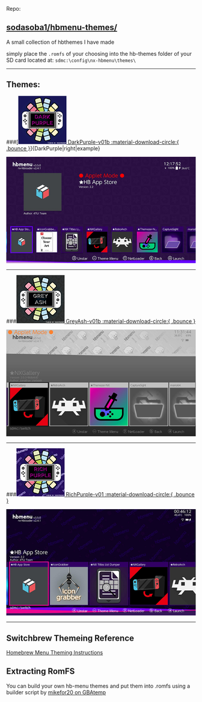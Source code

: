 Repo: 

[sodasoba1/hbmenu-themes/](https://github.com/sodasoba1/hbmenu-themes/)
---

A small collection of hbthemes I have made

simply place the `.romfs` of your choosing into the hb-themes folder of your SD card
located at: `sdmc:\config\nx-hbmenu\themes\`

---
Themes:
---
###[[![DarkPurple](<img/hb-themes/DarkPurple-v01b-icon.jpg>)  DarkPurple-v01b :material-download-circle:{ .bounce }](https://github.com/sodasoba1/hbmenu-themes/blob/main/romfs/DarkPurple-v01b.romfs?raw=true)]{DarkPurple|right|example}

[![DarkPurple](<img/hb-themes/DarkPurple-v01b.jpg>)](https://github.com/sodasoba1/hbmenu-themes/blob/main/romfs/DarkPurple-v01b.romfs?raw=true)

---

###[![GreyAsh](<img/hb-themes/GreyAsh-v01b-icon.jpg>) GreyAsh-v01b :material-download-circle:{ .bounce }](https://github.com/sodasoba1/hbmenu-themes/blob/main/romfs/GreyAsh-v01b.romfs?raw=true)

[![GreyAsh-v01b](<img/hb-themes/GreyAsh-v01b.jpg>)](https://github.com/sodasoba1/hbmenu-themes/blob/main/romfs/GreyAsh-v01b.romfs?raw=true)

---

###[![RichPurple](<img/hb-themes/RichPurple-v01-icon.jpg>) RichPurple-v01 :material-download-circle:{ .bounce }](https://github.com/sodasoba1/hbmenu-themes/blob/main/romfs/RichPurple-v01.romfs?raw=true)

[![RichPurple-v01.romfs](<img/hb-themes/RichPurple-v01.jpg>)](https://github.com/sodasoba1/hbmenu-themes/blob/main/romfs/RichPurple-v01.romfs?raw=true)

---
Switchbrew Themeing Reference
---

[Homebrew Menu Theming Instructions](https://switchbrew.org/wiki/Homebrew_Menu#Themes)

Extracting RomFS
---

You can build your own hb-menu themes and put them into .romfs using a builder script by [mikefor20 on GBAtemp](https://gbatemp.net/threads/homebrew-menu-theme-custom-images.569589/)